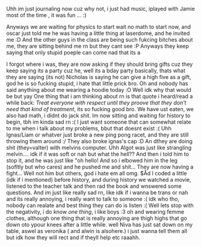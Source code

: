 
Uhh im just journaling now cuz why not, i just had music,  iplayed with Jamie most of the time , it was fun ... :)

Anyways we are waiting for physics to start wait no math to start now, and oscar just told me he was having a little thing at laserdome, and he invited me :D
And the other guys in the class are being such fukcing bitches about me, they are sitting behind me rn but they cant see :P
Anyways they keep saying that only stupid poeple can come nad that its a 

I forgot where i was, they are now asking if they should bring gifts cuz they keep saying its a party cuz he, well its a bday party basically, thats what they are saying (its not)
Nicholas is saying he can give a high five as a gift, god he is so fucking stupid, i hate that little prick bro.
Oh and nobody has said anything about me wearing a hoodie today :O
Well idk why that would be but yay
One thing that i am thinking about rn is that quote i heard/read a while back:
*Treat everyone with respect until they proove that they don't need that kind of treatment*, its so fucking good bro.
We have ust eaten, we also had math, i didnt do jack shit. Im now sitting and waiting for history to begin, tbh im kinda sad rn :(
I just want someone that can somewhat relate to me when i talk about my problems, bbut that doesnt exist :(
Uhh Ignas/Liam or whatver just broke a new ping pong racet, and they are still throwing them around :/
They also broke ignas's cap :D
An dthey are doing shit (they=valter) with melvins computer.
Uhh Algot was just like strangling melvin.... idk if it was soft or nah but what the hell??
And then i told him to stop it, and he was just like "oh hello!
And so i elbowed him in the leg (sofltly but who cares) and he pushed me and shit...
They are now having a fight... Well not him but others, god i hate em all omg.
$Åd
I coded a little (idk if i mentioned) before history, and during history we watched a movie, listened to the teacher talk and then rad the book and wnswered some questions.
And im just like really sad rn, like idk if i wanna be trans or nah and its really annoying, i really want to talk to someone :( idk who tho, nobody can realate and best thing they can do is listen :(
Well lets stop with the negativity, i do know *one thing*, i like boys :3 oh and wearing femme clothes, although one thing that is really annoying are thigh highs that go down oto ypour knees after a little while.
well Niva has just sat down on my table, aswel as veronika ( and alwin is alsohere.) i just wanna tell them all but idk how they will rect and if theyll help etc raaahh.
